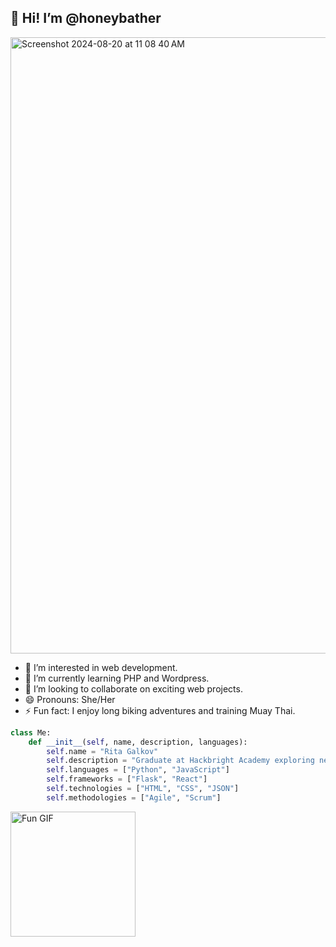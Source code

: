 ## 👋 Hi! I’m @honeybather
<img width="986" alt="Screenshot 2024-08-20 at 11 08 40 AM" src="https://github.com/user-attachments/assets/19582562-65ba-4894-a0da-820513d5d3bd">


- 👀 I’m interested in web development.
- 🌱 I’m currently learning PHP and Wordpress.
- 💞️ I’m looking to collaborate on exciting web projects.
- 😄 Pronouns: She/Her
- ⚡️ Fun fact: I enjoy long biking adventures and training Muay Thai.

```python
class Me:
    def __init__(self, name, description, languages):
        self.name = "Rita Galkov"
        self.description = "Graduate at Hackbright Academy exploring new opportunities in software engineering."
        self.languages = ["Python", "JavaScript"]
        self.frameworks = ["Flask", "React"]
        self.technologies = ["HTML", "CSS", "JSON"]
        self.methodologies = ["Agile", "Scrum"]
```

<a href="https://www.linkedin.com/in/ritagalkov/" target="_blank">
  <img src="https://i.giphy.com/media/v1.Y2lkPTc5MGI3NjExdGJxYWl6ejVvNXhyOHBwdWhhdDkwOHlyamF0cjg2NDByemtzc3hvNiZlcD12MV9pbnRlcm5hbF9naWZfYnlfaWQmY3Q9cw/3o6gE51uXycrKW6D84/giphy.gif" alt="Fun GIF" width="200"/>
</a>

